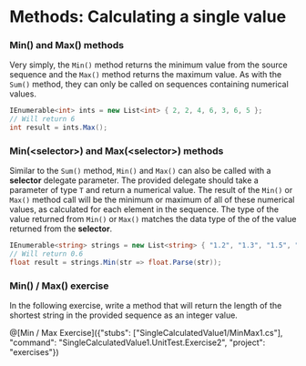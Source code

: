 [//]: # (GENERATED FILE -- DO NOT EDIT)
# Methods: Calculating a single value

### Min() and Max() methods
Very simply, the `Min()` method returns the minimum value from the source sequence and the `Max()` method returns the maximum value. As with the `Sum()` method, they can only be called on sequences containing numerical values.

```csharp
IEnumerable<int> ints = new List<int> { 2, 2, 4, 6, 3, 6, 5 };
// Will return 6
int result = ints.Max();
```

### Min(&lt;selector&gt;) and Max(&lt;selector&gt;) methods
Similar to the `Sum()` method, `Min()` and `Max()` can also be called with a **selector** delegate parameter. The provided delegate should take a parameter of type `T` and return a numerical value. The result of the `Min()` or `Max()` method call will be the minimum or maximum of all of these numerical values, as calculated for each element in the sequence. The type of the value returned from `Min()` or `Max()` matches the data type of the of the value returned from the **selector**.

```csharp
IEnumerable<string> strings = new List<string> { "1.2", "1.3", "1.5", "0.6" };
// Will return 0.6
float result = strings.Min(str => float.Parse(str));
```

### Min() / Max() exercise
In the following exercise, write a method that will return the length of the shortest string in the provided sequence as an integer value.

@[Min / Max Exercise]({"stubs": ["SingleCalculatedValue1/MinMax1.cs"], "command": "SingleCalculatedValue1.UnitTest.Exercise2", "project": "exercises"})
